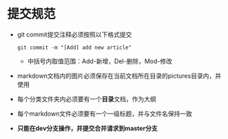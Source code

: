 # 提交规范

- git commit提交注释必须按照以下格式提交

  ```
  git commit -m "[Add] add new article"
  ```

  - 中括号内取值范围：Add-新增，Del-删除，Mod-修改

- markdown文档内的图片必须保存在当前文档所在目录的pictures目录内，并使用

- 每个分类文件夹内必须要有一个**目录**文档，作为大纲

- 每个markdown文件必须要有一个一级标题，并与文件名保持一致

- **只能在dev分支操作，并提交合并请求到master分支**

